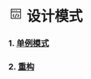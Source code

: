 # <img src="./Assets/icons/代码模式.png" width="30px" height="30px"> 设计模式

### 1. [单例模式](/DesignPatterns/单例模式.md)

### 2. [重构](/DesignPatterns/重构.md)
